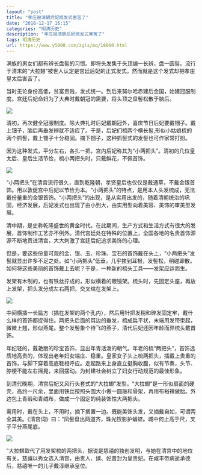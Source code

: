 ```yaml
---
layout: "post"
title: "孝庄被清朝后妃梳发式害苦了"
date: "2018-12-17 16:15"
categories: "明清历史"
description: "孝庄被清朝后妃梳发式害苦了"
tags: 明清历史
url: https://www.y5000.com/zgls/mq/18060.html
---
```






满族的男女们都有辨长盘髻的习惯。即将头发集于头顶编一长辨，盘一圆髻。流行于清末的“大拉翅”被世人认定是宫廷后妃的正式发式，然而就是这个发式却把孝庄皇太后害苦了。

当时无论身份高低，贫富贵贱，发式统一。到后来努尔哈赤建后金国，始建冠服制度。宫廷后妃命妇为了大典时戴朝冠的需要，将头顶之盘髻松散于脑后。

![](https://img.y5000.com/uploads/allimg/170328/1424305Z4-0.jpg)

清初，再次健全冠服制度。除大典礼时后妃戴朝冠外，喜庆节日后妃要戴钿子。戴上钿子，脑后再垂发辨就不适应了。于是，后妃们梳两个横长髻,形似小姑娘梳的两个抓髻，戴上钿子十分稳固。摘下钿子，这种抓髻式的发髻也可作家常打扮。

因为这种发式，平分左右，各扎一把，宫内后妃称其为“小两把头”。清初的几位皇太后、皇后生活节俭，梳小两把头时，只戴鲜花，不佩首饰。

![](https://img.y5000.com/uploads/allimg/170328/1424303Y1-1.jpg)

“小两把头”在清宫流行很久，直到乾隆朝，孝贤皇后也仅仅是戴通草，不戴金银首饰。用以敦促宫中后妃以节俭为本。“小两把头”的特点，是用本人头发梳成，无法戴份量重的金银首饰。“小两把头”的出现，是从实用出发的，随着清朝统治的巩固，经济发展，后妃发式也出现了由小到大，由实用型向着美容、美饰的审美型发展。

清中期，是史称乾隆盛世的黄金时代。在此期间，生产方式和生活方式有很大的发展，首饰制作工艺亦不例外。清代宫廷处在特殊的位置上，全国各地的名贵首饰源源不断地贡进清宫，大大刺激了宫廷后妃追求美饰的心理。

但是，要这些份量可观的金、银、玉、珍珠、宝石的首饰戴在头上，“小两把头”发髻就显出许多不足之处。如“小两把头”低垂，几乎挨到耳根，发髻松，稍碰即散。如何将这些美丽的首饰戴上去呢？于是，一种新的梳头工具——发架应运而生。

发架有木制的，也有铁丝拧成的，形似横着的眼镜架。梳头时，先固定头座，再放上发架，把头发分成左右两把，交叉绾在发架上。

![](https://img.y5000.com/uploads/allimg/170328/1424305E9-2.jpg)

中间横插一长扁方（插在发架的两个孔内），然后用针把发稍和碎发固定牢，戴什么样的首饰都捉得住。两把头后面的耳边的垂发，梳成扁平状，末端用发带束起，微微上翘，形似燕尾。整个发髻象个待飞的燕子，清代后妃还因年龄而异梳头戴首饰。

年纪轻的，戴艳丽的珍宝首饰，显出年青活泼的朝气。年老的梳“两把头”，首饰选质地高贵的，体现出老年妇女端庄、稳重。皇家女子头上梳两把头，插戴上贵重的首饰，与脚下穿着高底鞋相呼应。走起路来上身直立挺胸收腹，似有节奏，头节、脖梗不能左右摇晃，来回摆动。为封建社会树立了妇女行动规范的最佳形象。

到清代晚期，清宫后妃又风行头套式的“大拉翅”发型。“大拉翅”是一形似扇面的硬壳，高约一尺余，里面用铁丝按照头围大小做一圆箍和骨架，再用布裕褙做胎。外边包上青缎和青绒布，做成一个固定的纯装饰性大两把头。

需用时，戴在头上，不用时，摘下搁置一边。既能美饰头发，又摘戴自如，可谓两全其美。《清宫词》曰：“凤髻盘出两道齐，珠光钗影护蝤蛴。城中何止高于尺，叉子平分燕尾底。

![](https://img.y5000.com/uploads/allimg/170328/142430HN-3.jpg)

”大拉翅取代了用发架梳的两把头，据说是慈禧的独创发明，与她在清宫中的地位有关。慈禧以秀女选入清宫，由贵人、嫔、妃晋封为皇贵妃。在咸丰帝病逝承德后，慈禧唯一的儿子戴淳继承皇位。
